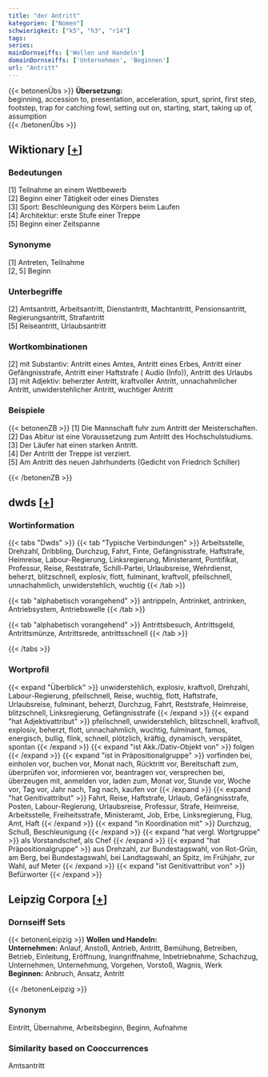 ```yaml
---
title: "der Antritt"
kategorien: ["Nomen"]
schwierigkeit: ["k5", "h3", "r14"]
tags:
series:
mainDornseiffs: ['Wollen und Handeln']
domainDornseiffs: ['Unternehmen', 'Beginnen']
url: "Antritt"
---
```


{{< betonenÜbs >}}
**Übersetzung:**  
beginning, accession to, presentation, acceleration, spurt, sprint, first step, footstep, trap for catching fowl, setting out on, starting, start, taking up of, assumption  
{{< /betonenÜbs >}}

## Wiktionary [[+](https://de.wiktionary.org/wiki/Antritt)]

### Bedeutungen
[1] Teilnahme an einem Wettbewerb  
[2] Beginn einer Tätigkeit oder eines Dienstes  
[3] Sport: Beschleunigung des Körpers beim Laufen  
[4] Architektur: erste Stufe einer Treppe  
[5] Beginn einer Zeitspanne  

### Synonyme
[1] Antreten, Teilnahme  
[2, 5] Beginn  

### Unterbegriffe
[2] Amtsantritt, Arbeitsantritt, Dienstantritt, Machtantritt, Pensionsantritt, Regierungsantritt, Strafantritt  
[5] Reiseantritt, Urlaubsantritt  

### Wortkombinationen
[2] mit Substantiv: Antritt eines Amtes, Antritt eines Erbes, Antritt einer Gefängnisstrafe, Antritt einer Haftstrafe ( Audio (Info)), Antritt des Urlaubs  
[3] mit Adjektiv: beherzter Antritt, kraftvoller Antritt, unnachahmlicher Antritt, unwiderstehlicher Antritt, wuchtiger Antritt  

### Beispiele
{{< betonenZB >}}
[1] Die Mannschaft fuhr zum Antritt der Meisterschaften.  
[2] Das Abitur ist eine Voraussetzung zum Antritt des Hochschulstudiums.  
[3] Der Läufer hat einen starken Antritt.  
[4] Der Antritt der Treppe ist verziert.  
[5] Am Antritt des neuen Jahrhunderts (Gedicht von Friedrich Schiller)  

{{< /betonenZB >}}


## dwds [[+](https://www.dwds.de/wb/Antritt)]

### Wortinformation
{{< tabs "Dwds" >}}
{{< tab "Typische Verbindungen" >}}
Arbeitsstelle, Drehzahl, Dribbling, Durchzug, Fahrt, Finte, Gefängnisstrafe, Haftstrafe, Heimreise, Labour-Regierung, Linksregierung, Ministeramt, Pontifikat, Professur, Reise, Reststrafe, Schill-Partei, Urlaubsreise, Wehrdienst, beherzt, blitzschnell, explosiv, flott, fulminant, kraftvoll, pfeilschnell, unnachahmlich, unwiderstehlich, wuchtig
{{< /tab >}}

{{< tab "alphabetisch vorangehend" >}}
antrippeln, Antrinket, antrinken, Antriebsystem, Antriebswelle
{{< /tab >}}

{{< tab "alphabetisch vorangehend" >}}
Antrittsbesuch, Antrittsgeld, Antrittsmünze, Antrittsrede, antrittsschnell
{{< /tab >}}

{{< /tabs >}}

### Wortprofil
{{< expand "Überblick" >}} unwiderstehlich, explosiv, kraftvoll, Drehzahl, Labour-Regierung, pfeilschnell, Reise, wuchtig, flott, Haftstrafe, Urlaubsreise, fulminant, beherzt, Durchzug, Fahrt, Reststrafe, Heimreise, blitzschnell, Linksregierung, Gefängnisstrafe {{< /expand >}}
{{< expand "hat Adjektivattribut" >}} pfeilschnell, unwiderstehlich, blitzschnell, kraftvoll, explosiv, beherzt, flott, unnachahmlich, wuchtig, fulminant, famos, energisch, bullig, flink, schnell, plötzlich, kräftig, dynamisch, verspätet, spontan {{< /expand >}}
{{< expand "ist Akk./Dativ-Objekt von" >}} folgen {{< /expand >}}
{{< expand "ist in Präpositionalgruppe" >}} vorfinden bei, einholen vor, buchen vor, Monat nach, Rücktritt vor, Bereitschaft zum, überprüfen vor, informieren vor, beantragen vor, versprechen bei, überzeugen mit, anmelden vor, laden zum, Monat vor, Stunde vor, Woche vor, Tag vor, Jahr nach, Tag nach, kaufen vor {{< /expand >}}
{{< expand "hat Genitivattribut" >}} Fahrt, Reise, Haftstrafe, Urlaub, Gefängnisstrafe, Posten, Labour-Regierung, Urlaubsreise, Professur, Strafe, Heimreise, Arbeitsstelle, Freiheitsstrafe, Ministeramt, Job, Erbe, Linksregierung, Flug, Amt, Haft {{< /expand >}}
{{< expand "in Koordination mit" >}} Durchzug, Schuß, Beschleunigung {{< /expand >}}
{{< expand "hat vergl. Wortgruppe" >}} als Vorstandschef, als Chef {{< /expand >}}
{{< expand "hat Präpositionalgruppe" >}} aus Drehzahl, zur Bundestagswahl, von Rot-Grün, am Berg, bei Bundestagswahl, bei Landtagswahl, an Spitz, im Frühjahr, zur Wahl, auf Meter {{< /expand >}}
{{< expand "ist Genitivattribut von" >}} Befürworter {{< /expand >}}

## Leipzig Corpora [[+](https://corpora.uni-leipzig.de/en/res?word=Antritt&corpusId=deu_newscrawl-public_2018)]

### Dornseiff Sets
{{< betonenLeipzig >}}
**Wollen und Handeln:**  
**Unternehmen:** Anlauf, Anstoß, Antrieb, Antritt, Bemühung, Betreiben, Betrieb, Einleitung, Eröffnung, Inangriffnahme, Inbetriebnahme, Schachzug, Unternehmen, Unternehmung, Vorgehen, Vorstoß, Wagnis, Werk  
**Beginnen:** Anbruch, Ansatz, Antritt  

{{< /betonenLeipzig >}}

### Synonym
Eintritt, Übernahme, Arbeitsbeginn, Beginn, Aufnahme


### Similarity based on Cooccurrences
Amtsantritt

